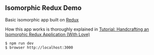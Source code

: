 ## Isomorphic Redux Demo

Basic isomorphic app built on [Redux](https://github.com/gaearon/redux)

How this app works is thoroughly explained in [Tutorial: Handcrafting an Isomorphic Redux Application (With Love)](https://medium.com/front-end-developers/handcrafting-an-isomorphic-redux-application-with-love-40ada4468af4)

```
$ npm run dev
$ browser http://localhost:3000
```

